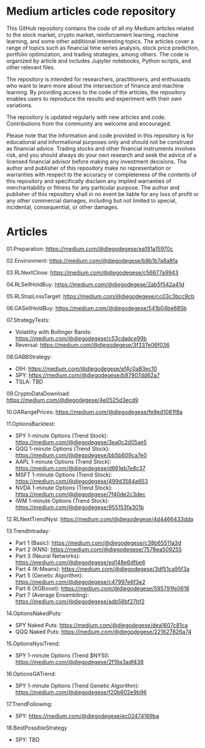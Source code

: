 # Medium articles code repository

This GitHub repository contains the code of all my Medium articles related to the stock market, crypto market, reinforcement learning, machine learning, and some other additional interesting topics. The articles cover a range of topics such as financial time series analysis, stock price prediction, portfolio optimization, and trading strategies, among others. The code is organized by article and includes Jupyter notebooks, Python scripts, and other relevant files.

The repository is intended for researchers, practitioners, and enthusiasts who want to learn more about the intersection of finance and machine learning. By providing access to the code of the articles, the repository enables users to reproduce the results and experiment with their own variations.

The repository is updated regularly with new articles and code. Contributions from the community are welcome and encouraged.

Please note that the information and code provided in this repository is for educational and informational purposes only and should not be construed as financial advice. Trading stocks and other financial instruments involves risk, and you should always do your own research and seek the advice of a licensed financial advisor before making any investment decisions. The author and publisher of this repository make no representation or warranties with respect to the accuracy or completeness of the contents of this repository and specifically disclaim any implied warranties of merchantability or fitness for any particular purpose. The author and publisher of this repository shall in no event be liable for any loss of profit or any other commercial damages, including but not limited to special, incidental, consequential, or other damages.

# Articles
01.Preparation: https://medium.com/@diegodegese/ea191a15970c

02.Environment: https://medium.com/@diegodegese/b9b1b7a8a8fa

03.RLNextClose: https://medium.com/@diegodegese/c56677a9943

04.RLSellHoldBuy: https://medium.com/@diegodegese/2ab5f542a41d

05.RLStopLossTarget: https://medium.com/@diegodegese/cc03c3bcc9cb

06.GASellHoldBuy: https://medium.com/@diegodegese/541b04be685b

07.StrategyTests:
- Volatility with Bollinger Bands: https://medium.com/@diegodegese/c53cdadce99b
- Reversal: https://medium.com/@diegodegese/3f337e06f036

08.GABBStrategy: 
- OIH: https://medium.com/@diegodegese/ef4c0a83ec10
- SPY: https://medium.com/@diegodegese/b87907dd62a7
- TSLA: TBD

09.CryptoDataDownload: https://medium.com/@diegodegese/4e0525d3ecd9

10.GARangePrices: https://medium.com/@diegodegese/fe9ed1081f8a

11.OptionsBacktest:
- SPY 1-minute Options (Trend Stock): https://medium.com/@diegodegese/3ea0c2d05ae5
- QQQ 1-minute Options (Trend Stock): https://medium.com/@diegodegese/bb5b609ca7e0
- AAPL 1-minute Options (Trend Stock): https://medium.com/@diegodegese/d661eb7e8c37
- MSFT 1-minute Options (Trend Stock): https://medium.com/@diegodegese/499d3584a653
- NVDA 1-minute Options (Trend Stock): https://medium.com/@diegodegese/7f40de2c3dec
- IWM 1-minute Options (Trend Stock): https://medium.com/@diegodegese/955153fa301b

12.RLNextTrendNysi: https://medium.com/@diegodegese/4d4466433dda

13.TrendIntraday:
- Part 1 (Basic): https://medium.com/@diegodegese/c38b65511a3d
- Part 2 (KNN): https://medium.com/@diegodegese/7578ea509255
- Part 3 (Neural Networks): https://medium.com/@diegodegese/ed148e6dfbe6
- Part 4 (K-Means): https://medium.com/@diegodegese/3df51ca95f3a
- Part 5 (Genetic Algorithm): https://medium.com/@diegodegese/c47997e6f3e2
- Part 6 (XGBoost): https://medium.com/@diegodegese/595791fe0618
- Part 7 (Average Ensembling): https://medium.com/@diegodegese/adb58bf27bf2

14.OptionsNakedPuts:
- SPY Naked Puts: https://medium.com/@diegodegese/dea1607c81ca
- QQQ Naked Puts: https://medium.com/@diegodegese/221627826a74

15.OptionsNysiTrend:
- SPY 1-minute Options (Trend $NYSI): https://medium.com/@diegodegese/2f19a3adf438

16.OptionsGATrend:
- SPY 1-minute Options (Trend Genetic Algorithm): https://medium.com/@diegodegese/f20b602e9b96

17.TrendFollowing:
- SPY: https://medium.com/@diegodegese/ec02474169ba

18.BestPossibleStrategy
- SPY: TBD